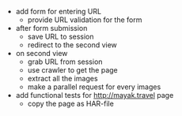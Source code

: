 - add form for entering URL
  - provide URL validation for the form
- after form submission
  - save URL to session
  - redirect to the second view
- on second view
  - grab URL from session
  - use crawler to get the page
  - extract all the images
  - make a parallel request for every images
- add functional tests for http://mayak.travel page
  - copy the page as HAR-file 
